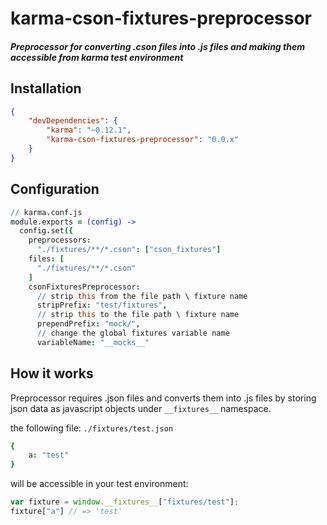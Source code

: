 karma-cson-fixtures-preprocessor
================================

##### Preprocessor for converting .cson files into .js files and making them accessible from karma test environment

## Installation
```json
{
    "devDependencies": {
        "karma": "~0.12.1",
        "karma-cson-fixtures-preprocessor": "0.0.x"
    }
}
```

## Configuration
```coffee
// karma.conf.js
module.exports = (config) ->
  config.set({
    preprocessors:
      "./fixtures/**/*.cson": ["cson_fixtures"]
    files: [
      "./fixtures/**/*.cson"
    ]
    csonFixturesPreprocessor:
      // strip this from the file path \ fixture name
      stripPrefix: "test/fixtures",
      // strip this to the file path \ fixture name
      prependPrefix: "mock/",
      // change the global fixtures variable name
      variableName: "__mocks__"

```

## How it works

Preprocessor requires .json files and converts them into .js files by storing json data as javascript objects under `__fixtures__` namespace.

the following file:
`./fixtures/test.json`
```coffee
{
    a: "test"
}
```
will be accessible in your test environment:
```js
var fixture = window.__fixtures__["fixtures/test"];
fixture["a"] // => 'test'
```

